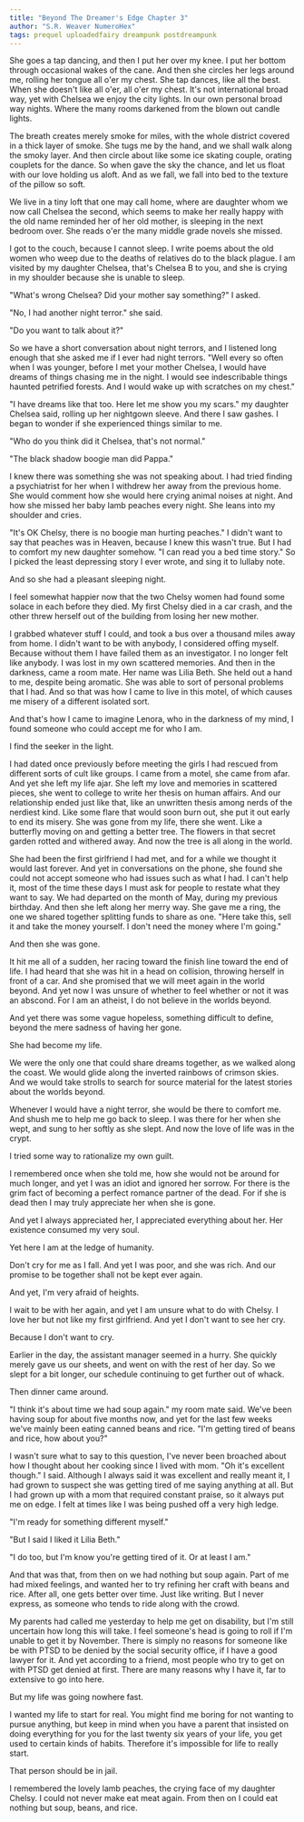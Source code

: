```yaml
---
title: "Beyond The Dreamer's Edge Chapter 3"
author: "S.R. Weaver NumeroHex"
tags: prequel uploadedfairy dreampunk postdreampunk
---
```

She goes a tap dancing, and then I put her over my knee. I put her bottom through occasional wakes of the cane. And then she circles her legs around me, rolling her tongue all o'er my chest. She tap dances, like all the best. When she doesn't like all o'er, all o'er my chest. It's not international broad way, yet with Chelsea we enjoy the city lights. In our own personal broad way nights. Where the many rooms darkened from the blown out candle lights.

The breath creates merely smoke for miles, with the whole district covered in a thick layer of smoke. She tugs me by the hand, and we shall walk along the smoky layer. And then circle about like some ice skating couple, orating couplets for the dance. So when gave the sky the chance, and let us float with our love holding us aloft. And as we fall, we fall into bed to the texture of the pillow so soft.

We live in a tiny loft that one may call home, where are daughter whom we now call Chelsea the second, which seems to make her really happy with the old name reminded her of her old mother, is sleeping in the next bedroom over. She reads o'er the many middle grade novels she missed.

I got to the couch, because I cannot sleep. I write poems about the old women who weep due to the deaths of relatives do to the black plague. I am visited by my daughter Chelsea, that's Chelsea B to you, and she is crying in my shoulder because she is unable to sleep.

"What's wrong Chelsea? Did your mother say something?" I asked.

"No, I had another night terror." she said.

"Do you want to talk about it?"

So we have a short conversation about night terrors, and I listened long enough that she asked me if I ever had night terrors. "Well every so often when I was younger, before I met your mother Chelsea, I would have dreams of things chasing me in the night. I would see indescribable things haunted petrified forests. And I would wake up with scratches on my chest."

"I have dreams like that too. Here let me show you my scars." my daughter Chelsea said, rolling up her nightgown sleeve. And there I saw gashes. I began to wonder if she experienced things similar to me.

"Who do you think did it Chelsea, that's not normal."

"The black shadow boogie man did Pappa."

I knew there was something she was not speaking about. I had tried finding a psychiatrist for her when I withdrew her away from the previous home. She would comment how she would here crying animal noises at night. And how she missed her baby lamb peaches every night. She leans into my shoulder and cries.

"It's OK Chelsy, there is no boogie man hurting peaches." I didn't want to say that peaches was in Heaven, because I knew this wasn't true. But I had to comfort my new daughter somehow. "I can read you a bed time story." So I picked the least depressing story I ever wrote, and sing it to lullaby note.

And so she had a pleasant sleeping night.

I feel somewhat happier now that the two Chelsy women had found some solace in each before they died. My first Chelsy died in a car crash, and the other threw herself out of the building from losing her new mother.

I grabbed whatever stuff I could, and took a bus over a thousand miles away from home. I didn't want to be with anybody, I considered offing myself. Because without them I have failed them as an investigator. I no longer felt like anybody. I was lost in my own scattered memories. And then in the darkness, came a room mate. Her name was Lilia Beth. She held out a hand to me, despite being aromatic. She was able to sort of personal problems that I had. And so that was how I came to live in this motel, of which causes me misery of a different isolated sort.

And that's how I came to imagine Lenora, who in the darkness of my mind, I found someone who could accept me for who I am.

I find the seeker in the light.

I had dated once previously before meeting the girls I had rescued from different sorts of cult like groups. I came from a motel, she came from afar. And yet she left my life ajar. She left my love and memories in scattered pieces, she went to college to write her thesis on human affairs. And our relationship ended just like that, like an unwritten thesis among nerds of the nerdiest kind. Like some flare that would soon burn out, she put it out early to end its misery. She was gone from my life, there she went. Like a butterfly moving on and getting a better tree. The flowers in that secret garden rotted and withered away. And now the tree is all along in the world.

She had been the first girlfriend I had met, and for a while we thought it would last forever. And yet in conversations on the phone, she found she could not accept someone who had issues such as what I had. I can't help it, most of the time these days I must ask for people to restate what they want to say. We had departed on the month of May, during my previous birthday. And then she left along her merry way. She gave me a ring, the one we shared together splitting funds to share as one. "Here take this, sell it and take the money yourself. I don't need the money where I'm going."

And then she was gone.

It hit me all of a sudden, her racing toward the finish line toward the end of life. I had heard that she was hit in a head on collision, throwing herself in front of a car. And she promised that we will meet again in the world beyond. And yet now I was unsure of whether to feel whether or not it was an abscond. For I am an atheist, I do not believe in the worlds beyond.

And yet there was some vague hopeless, something difficult to define, beyond the mere sadness of having her gone.

She had become my life.

We were the only one that could share dreams together, as we walked along the coast. We would glide along the inverted rainbows of crimson skies. And we would take strolls to search for source material for the latest stories about the worlds beyond.

Whenever I would have a night terror, she would be there to comfort me. And shush me to help me go back to sleep. I was there for her when she wept, and sung to her softly as she slept. And now the love of life was in the crypt.

I tried some way to rationalize my own guilt.

I remembered once when she told me, how she would not be around for much longer, and yet I was an idiot and ignored her sorrow. For there is the grim fact of becoming a perfect romance partner of the dead. For if she is dead then I may truly appreciate her when she is gone.

And yet I always appreciated her, I appreciated everything about her. Her existence consumed my very soul.

Yet here I am at the ledge of humanity.

Don't cry for me as I fall. And yet I was poor, and she was rich. And our promise to be together shall not be kept ever again.

And yet, I'm very afraid of heights.

I wait to be with her again, and yet I am unsure what to do with Chelsy. I love her but not like my first girlfriend. And yet I don't want to see her cry.

Because I don't want to cry.

Earlier in the day, the assistant manager seemed in a hurry. She quickly merely gave us our sheets, and went on with the rest of her day. So we slept for a bit longer, our schedule continuing to get further out of whack.

Then dinner came around.

"I think it's about time we had soup again." my room mate said. We've been having soup for about five months now, and yet for the last few weeks we've mainly been eating canned beans and rice. "I'm getting tired of beans and rice, how about you?"

I wasn't sure what to say to this question, I've never been broached about how I thought about her cooking since I lived with mom. "Oh it's excellent though." I said. Although I always said it was excellent and really meant it, I had grown to suspect she was getting tired of me saying anything at all. But I had grown up with a mom that required constant praise, so it always put me on edge. I felt at times like I was being pushed off a very high ledge.

"I'm ready for something different myself."

"But I said I liked it Lilia Beth."

"I do too, but I'm know you're getting tired of it. Or at least I am."

And that was that, from then on we had nothing but soup again. Part of me had mixed feelings, and wanted her to try refining her craft with beans and rice. After all, one gets better over time. Just like writing. But I never express, as someone who tends to ride along with the crowd.

My parents had called me yesterday to help me get on disability, but I'm still uncertain how long this will take. I feel someone's head is going to roll if I'm unable to get it by November. There is simply no reasons for someone like be with PTSD to be denied by the social security office, if I have a good lawyer for it. And yet according to a friend, most people who try to get on with PTSD get denied at first. There are many reasons why I have it, far to extensive to go into here.

But my life was going nowhere fast.

I wanted my life to start for real. You might find me boring for not wanting to pursue anything, but keep in mind when you have a parent that insisted on doing everything for you for the last twenty six years of your life, you get used to certain kinds of habits. Therefore it's impossible for life to really start.

That person should be in jail.

I remembered the lovely lamb peaches, the crying face of my daughter Chelsy. I could not never make eat meat again. From then on I could eat nothing but soup, beans, and rice.

